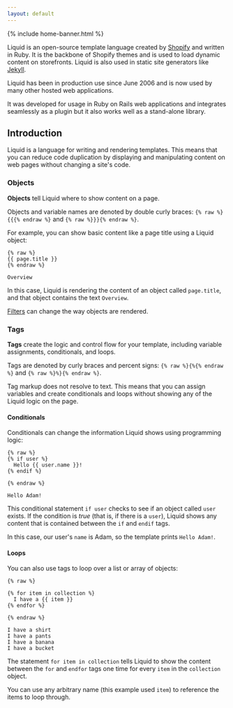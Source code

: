 ```yaml
---
layout: default
---
```


{% include home-banner.html %}

Liquid is an open-source template language created by [Shopify](https://www.shopify.com) and written in Ruby. It is the backbone of Shopify themes and is used to load dynamic content on storefronts. Liquid is also used in static site generators like [Jekyll](http://jekyllrb.com).

Liquid has been in production use since June 2006 and is now used by many other hosted web applications.

It was developed for usage in Ruby on Rails web applications and integrates seamlessly as a plugin but it also works well as a stand-alone library.

## Introduction

Liquid is a language for writing and rendering templates. This means that you can reduce code duplication by displaying and manipulating content on web pages without changing a site's code.

### Objects

**Objects** tell Liquid where to show content on a page.

Objects and variable names are denoted by double curly braces: `{% raw %}{{{% endraw %}` and `{% raw %}}}{% endraw %}`.

For example, you can show basic content like a page title using a Liquid object:

```liquid
{% raw %}
{{ page.title }}
{% endraw %}
```

```text
Overview
```

In this case, Liquid is rendering the content of an object called `page.title`, and that object contains the text `Overview`.

[Filters](/filters) can change the way objects are rendered.

### Tags

**Tags** create the logic and control flow for your template, including variable assignments, conditionals, and loops.

Tags are denoted by curly braces and percent signs: `{% raw %}{%{% endraw %}` and `{% raw %}%}{% endraw %}`.

Tag markup does not resolve to text. This means that you can assign variables and create conditionals and loops without showing any of the Liquid logic on the page.

#### Conditionals

Conditionals can change the information Liquid shows using programming logic:

```liquid
{% raw %}
{% if user %}
  Hello {{ user.name }}!
{% endif %}

{% endraw %}
```

```text
Hello Adam!
```

This conditional statement `if user` checks to see if an object called `user` exists. If the condition is *true* (that is, if there is a `user`), Liquid shows any content that is contained between the `if` and `endif` tags.

In this case, our user's `name` is Adam, so the template prints `Hello Adam!`.

#### Loops

You can also use tags to loop over a list or array of objects:

```liquid
{% raw %}

{% for item in collection %}
  I have a {{ item }}
{% endfor %}

{% endraw %}
```

```text
I have a shirt
I have a pants
I have a banana
I have a bucket
```

The statement `for item in collection` tells Liquid to show the content between the `for` and `endfor` tags one time for every `item` in the `collection` object.

You can use any arbitrary name (this example used `item`) to reference the items to loop through.
